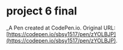 # project 6 final 
 _A Pen created at CodePen.io. Original URL: [https://codepen.io/sbsy1517/pen/zYOLBJP](https://codepen.io/sbsy1517/pen/zYOLBJP).

 